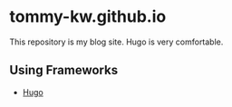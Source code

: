 # tommy-kw.github.io
This repository is my blog site. Hugo is very comfortable.

## Using Frameworks
- [Hugo](http://gohugo.io/)
